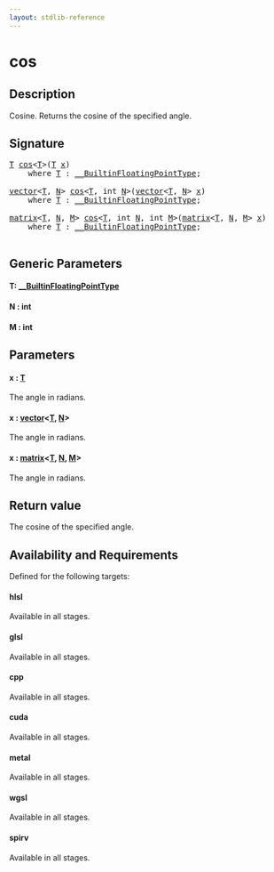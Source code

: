 ```yaml
---
layout: stdlib-reference
---
```


# cos

## Description

Cosine. Returns the cosine of the specified angle.



## Signature 

<pre>
<a href="cos.html#typeparam-T" class="code_type">T</a> <a href="cos.html">cos</a>&lt;<a href="cos.html#typeparam-T" class="code_type">T</a>&gt;(<a href="cos.html#typeparam-T" class="code_type">T</a> <a href="cos.html#decl-x" class="code_param">x</a>)
    <span class='code_keyword'>where</span> <a href="cos.html#typeparam-T" class="code_type">T</a> : <a href="../interfaces/0_builtinfloatingpointtype-029hm/index.html" class="code_type">__BuiltinFloatingPointType</a>;

<a href="../types/vector/index.html" class="code_type">vector</a>&lt;<a href="cos.html#typeparam-T" class="code_type">T</a>, <a href="cos.html#decl-N" class="code_var">N</a>&gt; <a href="cos.html">cos</a>&lt;<a href="cos.html#typeparam-T" class="code_type">T</a>, <span class="code_keyword">int</span> <a href="cos.html#decl-N" class="code_var">N</a>&gt;(<a href="../types/vector/index.html" class="code_type">vector</a>&lt;<a href="cos.html#typeparam-T" class="code_type">T</a>, <a href="cos.html#decl-N" class="code_var">N</a>&gt; <a href="cos.html#decl-x" class="code_param">x</a>)
    <span class='code_keyword'>where</span> <a href="cos.html#typeparam-T" class="code_type">T</a> : <a href="../interfaces/0_builtinfloatingpointtype-029hm/index.html" class="code_type">__BuiltinFloatingPointType</a>;

<a href="../types/matrix/index.html" class="code_type">matrix</a>&lt;<a href="cos.html#typeparam-T" class="code_type">T</a>, <a href="cos.html#decl-N" class="code_var">N</a>, <a href="cos.html#decl-M" class="code_var">M</a>&gt; <a href="cos.html">cos</a>&lt;<a href="cos.html#typeparam-T" class="code_type">T</a>, <span class="code_keyword">int</span> <a href="cos.html#decl-N" class="code_var">N</a>, <span class="code_keyword">int</span> <a href="cos.html#decl-M" class="code_var">M</a>&gt;(<a href="../types/matrix/index.html" class="code_type">matrix</a>&lt;<a href="cos.html#typeparam-T" class="code_type">T</a>, <a href="cos.html#decl-N" class="code_var">N</a>, <a href="cos.html#decl-M" class="code_var">M</a>&gt; <a href="cos.html#decl-x" class="code_param">x</a>)
    <span class='code_keyword'>where</span> <a href="cos.html#typeparam-T" class="code_type">T</a> : <a href="../interfaces/0_builtinfloatingpointtype-029hm/index.html" class="code_type">__BuiltinFloatingPointType</a>;

</pre>

## Generic Parameters

####  <a id="typeparam-T"></a>T: [\_\_BuiltinFloatingPointType](../interfaces/0_builtinfloatingpointtype-029hm/index.html)
####  <a id="decl-N"></a>N  : int
####  <a id="decl-M"></a>M  : int

## Parameters

####  <a id="decl-x"></a>x  : [T](cos.html#typeparam-T)
The angle in radians.

####  <a id="decl-x"></a>x  : [vector](../types/vector/index.html)\<[T](../types/vector/index.html#typeparam-T), [N](../types/vector/index.html#decl-N)\>
The angle in radians.

####  <a id="decl-x"></a>x  : [matrix](../types/matrix/index.html)\<[T](../types/matrix/t-0.html), [N](../types/matrix/index.html#decl-N), [M](../types/matrix/index.html#decl-M)\>
The angle in radians.


## Return value
The cosine of the specified angle.


## Availability and Requirements

Defined for the following targets:

#### hlsl
Available in all stages.

#### glsl
Available in all stages.

#### cpp
Available in all stages.

#### cuda
Available in all stages.

#### metal
Available in all stages.

#### wgsl
Available in all stages.

#### spirv
Available in all stages.




